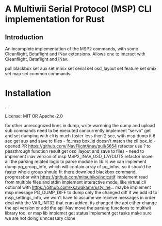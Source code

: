 A Multiwii Serial Protocol (MSP) CLI implementation for Rust
===========================================

## Introduction

An incomplete implementation of the MSP2 commands, with some Cleanflight, Betaflight and iNav extensions. Allows one to interact with Cleanflight, Betaflight and iNav.

pull blackbox
set aux
set mmix
set serial
set osd_layout
set feature
set smix
set map
set common commands

# Installation

...

License: MIT OR Apache-2.0









for other unrecognized lines in dump, write warnning
the dump and upload sub commands need to be executed concurrently
implement "servo" get and set
dumping with cli is much faster less then 2 sec, with msp dump it 6 sec
get aux and save to files - fc_msp box_id doesn't match the cli box_id - opened PR https://github.com/iNavFlight/inav/pull/5654
refactor use ? to passthrough function result
get osd_layout and save to files - need to implement inav version of msp MSP2_INAV_OSD_LAYOUTS
refactor move all the parsing related logic to parse module in lib.rs
we can implement dump pg_group_info, which will contain array of pg_infos, so it should be faster whole group should fit there
download blackbox command, progressbar with https://github.com/mitsuhiko/indicatif
implement read from multiple files and stdin
implement interactive mode, like virtual cli optional with https://github.com/kkawakam/rustyline... maybe
implement msp message PG_DUMP_DIFF to dump only the changed diff
if we add id to msp_settings_info, we won't have to assume we receive messages in order
deal with the VAR_INT32 that eran added, its changed the api either change the api version or add the api iNav
move the parsing functions to multiwii library too, or msp lib
implemet get status
implement get tasks
make sure we are not doing unncessary clone
